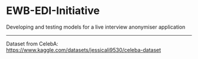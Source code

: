 # EWB-EDI-Initiative
Developing and testing models for a live interview anonymiser application

---


Dataset from CelebA: https://www.kaggle.com/datasets/jessicali9530/celeba-dataset 
